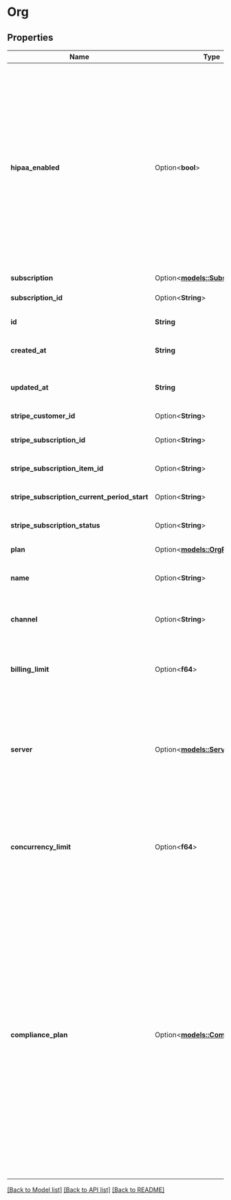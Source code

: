 # Org

## Properties

Name | Type | Description | Notes
------------ | ------------- | ------------- | -------------
**hipaa_enabled** | Option<**bool**> | When this is enabled, no logs, recordings, or transcriptions will be stored. At the end of the call, you will still receive an end-of-call-report message to store on your server. Defaults to false. When HIPAA is enabled, only OpenAI/Custom LLM or Azure Providers will be available for LLM and Voice respectively. This is due to the compliance requirements of HIPAA. Other providers may not meet these requirements. | [optional]
**subscription** | Option<[**models::Subscription**](Subscription.md)> |  | [optional]
**subscription_id** | Option<**String**> | This is the ID of the subscription the org belongs to. | [optional]
**id** | **String** | This is the unique identifier for the org. | 
**created_at** | **String** | This is the ISO 8601 date-time string of when the org was created. | 
**updated_at** | **String** | This is the ISO 8601 date-time string of when the org was last updated. | 
**stripe_customer_id** | Option<**String**> | This is the Stripe customer for the org. | [optional]
**stripe_subscription_id** | Option<**String**> | This is the subscription for the org. | [optional]
**stripe_subscription_item_id** | Option<**String**> | This is the subscription's subscription item. | [optional]
**stripe_subscription_current_period_start** | Option<**String**> | This is the subscription's current period start. | [optional]
**stripe_subscription_status** | Option<**String**> | This is the subscription's status. | [optional]
**plan** | Option<[**models::OrgPlan**](OrgPlan.md)> | This is the plan for the org. | [optional]
**name** | Option<**String**> | This is the name of the org. This is just for your own reference. | [optional]
**channel** | Option<**String**> | This is the channel of the org. There is the cluster the API traffic for the org will be directed. | [optional]
**billing_limit** | Option<**f64**> | This is the monthly billing limit for the org. To go beyond $1000/mo, please contact us at support@vapi.ai. | [optional]
**server** | Option<[**models::Server**](Server.md)> | This is where Vapi will send webhooks. You can find all webhooks available along with their shape in ServerMessage schema.  The order of precedence is:  1. assistant.server 2. phoneNumber.server 3. org.server | [optional]
**concurrency_limit** | Option<**f64**> | This is the concurrency limit for the org. This is the maximum number of calls that can be active at any given time. To go beyond 10, please contact us at support@vapi.ai. | [optional]
**compliance_plan** | Option<[**models::CompliancePlan**](CompliancePlan.md)> | Stores the information about the compliance plan enforced at the organization level. Currently pciEnabled is supported through this field. When this is enabled, any logs, recordings, or transcriptions will be shipped to the customer endpoints if provided else lost. At the end of the call, you will receive an end-of-call-report message to store on your server, if webhook is provided. Defaults to false. When PCI is enabled, only PCI-compliant Providers will be available for LLM, Voice and transcribers. This is due to the compliance requirements of PCI. Other providers may not meet these requirements. | [optional]

[[Back to Model list]](../README.md#documentation-for-models) [[Back to API list]](../README.md#documentation-for-api-endpoints) [[Back to README]](../README.md)


